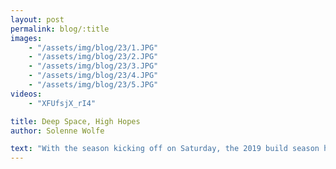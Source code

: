 ```yaml
---
layout: post
permalink: blog/:title
images:
    - "/assets/img/blog/23/1.JPG"
    - "/assets/img/blog/23/2.JPG"
    - "/assets/img/blog/23/3.JPG"
    - "/assets/img/blog/23/4.JPG"
    - "/assets/img/blog/23/5.JPG"
videos:
    - "XFUfsjX_rI4"

title: Deep Space, High Hopes
author: Solenne Wolfe

text: "With the season kicking off on Saturday, the 2019 build season has officially begun. This year&rsquo;s challenge Destination&#58; Deep Space involves simulated sandstorms, rocket ships, and space cargo. Luckily, this difficult game is bringing out the best of our team&rsquo;s ideas. This week, we brainstormed, created designs, and turned these into prototypes. With the prototype phase complete, the team is ahead of schedule and geared up for the season ahead."
---
```


